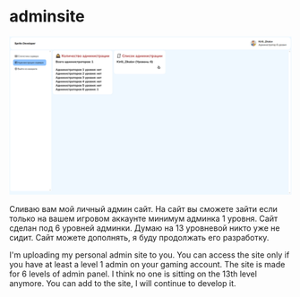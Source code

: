 # adminsite
![alt text](https://raw.githubusercontent.com/sprite-crmp/webhost/refs/heads/main/adminsite.jpg)

Сливаю вам мой личный админ сайт. На сайт вы сможете зайти если только на вашем игровом аккаунте минимум админка 1 уровня. Сайт сделан под 6 уровней админки. Думаю на 13 уровневой никто уже не сидит. Сайт можете дополнять, я буду продолжать его разработку.

I'm uploading my personal admin site to you. You can access the site only if you have at least a level 1 admin on your gaming account. The site is made for 6 levels of admin panel. I think no one is sitting on the 13th level anymore. You can add to the site, I will continue to develop it.

